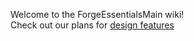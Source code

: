 Welcome to the ForgeEssentialsMain wiki!  
Check out our plans for [design features](https://github.com/ForgeEssentials/ForgeEssentialsMain/wiki/Design-Features)